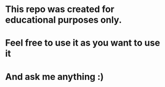 # This repo was created for educational purposes only.
# Feel free to use it as you want to use it
# And ask me anything :) 

